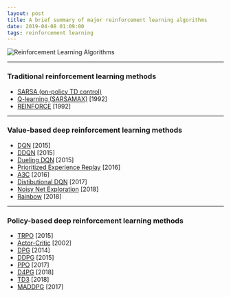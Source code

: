 ```yaml
---
layout: post
title: A brief summary of major reinforcement learning algorithms
date: 2019-04-08 01:09:00
tags: reinforcement learning
---
```


![Reinforcement Learning Algorithms]({{'/images/rl-algos.jpg'|trlative_url}})

---
### Traditional reinforcement learning methods  

* [SARSA (on-policy TD control)](http://incompleteideas.net/book/first/ebook/node64.html) 
* [Q-learning (SARSAMAX)](https://link.springer.com/content/pdf/10.1007/BF00992698.pdf) [1992]
* [REINFORCE](https://link.springer.com/content/pdf/10.1007%2FBF00992696.pdf) [1992]

---
### Value-based deep reinforcement learning methods  

* [DQN](https://deepmind.com/research/dqn/) [2015]
* [DDQN](https://arxiv.org/abs/1509.06461) [2015]
* [Dueling DQN](https://arxiv.org/abs/1511.06581) [2015]
* [Prioritized Experience Replay](https://arxiv.org/abs/1511.05952) [2016]
* [A3C](https://arxiv.org/abs/1602.01783) [2016]
* [Distibutional DQN](https://arxiv.org/abs/1707.06887) [2017]
* [Noisy Net Exploration](https://arxiv.org/abs/1706.10295) [2018]
* [Rainbow](https://arxiv.org/abs/1710.02298) [2018]

---
### Policy-based deep reinforcement learning methods  

* [TRPO](https://arxiv.org/abs/1502.05477) [2015]
* [Actor-Critic](https://papers.nips.cc/paper/1786-actor-critic-algorithms.pdf) [2002]
* [DPG](http://proceedings.mlr.press/v32/silver14.pdf) [2014]
* [DDPG](https://arxiv.org/abs/1509.02971) [2015]
* [PPO](https://arxiv.org/abs/1707.06347) [2017]
* [D4PG](https://arxiv.org/pdf/1804.08617.pdf) [2018]
* [TD3](https://arxiv.org/pdf/1802.09477.pdf) [2018]
* [MADDPG](https://arxiv.org/abs/1706.02275) [2017]
